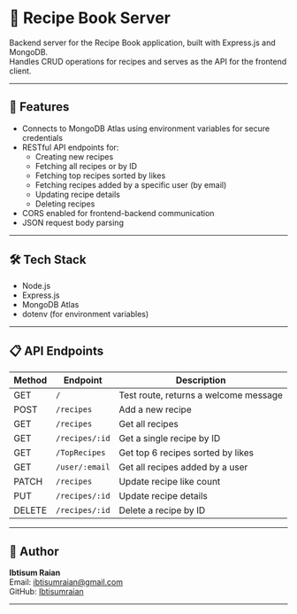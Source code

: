 # 🍲 Recipe Book Server

Backend server for the Recipe Book application, built with Express.js and MongoDB.  
Handles CRUD operations for recipes and serves as the API for the frontend client.

---

## 🚀 Features

- Connects to MongoDB Atlas using environment variables for secure credentials
- RESTful API endpoints for:
  - Creating new recipes
  - Fetching all recipes or by ID
  - Fetching top recipes sorted by likes
  - Fetching recipes added by a specific user (by email)
  - Updating recipe details
  - Deleting recipes
- CORS enabled for frontend-backend communication
- JSON request body parsing

---

## 🛠️ Tech Stack

- Node.js
- Express.js
- MongoDB Atlas
- dotenv (for environment variables)

---

## 📋 API Endpoints

| Method | Endpoint             | Description                            |
| ------ | -------------------- | -------------------------------------  |
| GET    | `/`                  | Test route, returns a welcome message  |
| POST   | `/recipes`           | Add a new recipe                       |
| GET    | `/recipes`           | Get all recipes                        |
| GET    | `/recipes/:id`       | Get a single recipe by ID              |
| GET    | `/TopRecipes`        | Get top 6 recipes sorted by likes      |
| GET    | `/user/:email`       | Get all recipes added by a user        |
| PATCH  | `/recipes`           | Update recipe like count               |
| PUT    | `/recipes/:id`       | Update recipe details                  |
| DELETE | `/recipes/:id`       | Delete a recipe by ID                  |

---

## 👤 Author

**Ibtisum Raian**  
Email: ibtisumraian@gmail.com  
GitHub: [Ibtisumraian](https://github.com/Ibtisumraian)

---